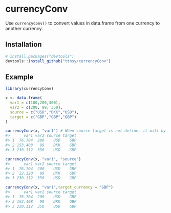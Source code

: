 
<!-- README.md is generated from README.Rmd. Please edit that file -->

# currencyConv

<!-- badges: start -->
<!-- badges: end -->

Use `currencyConv()` to convert values in data.frame from one currency
to another currency.

## Installation

``` r
# install.packages("devtools")
devtools::install_github("ttnsy/currencyConv")
```

## Example

``` r
library(currencyConv)

x <- data.frame(
  var1 = c(100,200,300),
  var2 = c(200, 99, 350),
  source = c("USD","DKK","USD"),
  target = c("GBP","GBP","GBP")
)

currencyConv(x, "var1") # When source target is not define, it will by default current the sources to GBP
#>      var1 var2 source target
#> 1  76.704  200    USD    GBP
#> 2 153.408   99    DKK    GBP
#> 3 230.112  350    USD    GBP

currencyConv(x, "var1", "source")
#>      var1 var2 source target
#> 1  76.704  200    USD    GBP
#> 2  22.120   99    DKK    GBP
#> 3 230.112  350    USD    GBP

currencyConv(x, "var1",target_currency = "GBP")
#>      var1 var2 source target
#> 1  76.704  200    USD    GBP
#> 2 153.408   99    DKK    GBP
#> 3 230.112  350    USD    GBP
```
